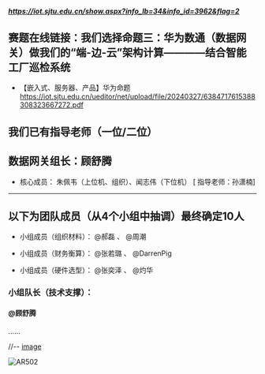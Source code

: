 
##### https://iot.sjtu.edu.cn/show.aspx?info_lb=34&info_id=3962&flag=2

## 赛题在线链接：我们选择命题三：华为数通（数据网关）做我们的“端-边-云”架构计算————结合智能工厂巡检系统

- 【嵌入式、服务器、产品】华为命题 https://iot.sjtu.edu.cn/ueditor/net/upload/file/20240327/6384717615388308323667272.pdf
## 我们已有指导老师（一位/二位）
数据网关组长：顾舒腾
-- 

- 核心成员：
朱佩韦（上位机、组织）、闻志伟（下位机）
[ 指导老师：孙潇楠]
---
以下为团队成员（从4个小组中抽调）最终确定10人
---
- 小组成员（组织材料）：
@郝磊 、 @周潮

- 小组成员（财务衡算）：
 @张若璐 、 @DarrenPig 

- 小组成员（硬件选型）：
 @张奕泽 、 @灼华 

### 小组队长（技术支撑）：
#### @顾舒腾
......

//-- [image](https://github.com/Darrenpig/new_energy_coder_club/assets/121377489/edcd5d03-6302-4b3d-a101-c7996590ace7)

![AR502](https://github.com/Darrenpig/new_energy_coder_club/assets/121377489/6904c605-7ece-4581-b66c-2e5d40a97d54)
